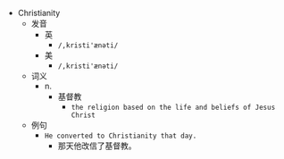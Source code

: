 - Christianity
  - 发音
    - 英
      - `/,kristi'ænəti/`
    - 美
      - `/,kristi'ænəti/`
  - 词义
    - n.
      - 基督教
        - `the religion based on the life and beliefs of Jesus Christ`
  - 例句
    - `He converted to Christianity that day.`
      - 那天他改信了基督教。

